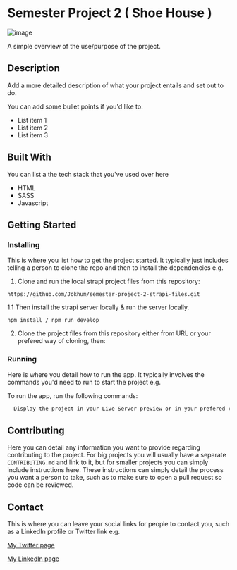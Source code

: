 # Semester Project 2 ( Shoe House )

![image](https://github.com/Jokhum/pwportfolio/blob/6abede14040ab4b345e784a279f832828069906c/images/logos/ShoeHouse.jpg)

A simple overview of the use/purpose of the project.

## Description

Add a more detailed description of what your project entails and set out to do.

You can add some bullet points if you'd like to:

- List item 1
- List item 2
- List item 3

## Built With

You can list a the tech stack that you've used over here

- HTML
- SASS
- Javascript

## Getting Started

### Installing

This is where you list how to get the project started. It typically just includes telling a person to clone the repo and then to install the dependencies e.g.

1. Clone and run the local strapi project files from this repository:

```https://github.com/Jokhum/semester-project-2-strapi-files.git```

1.1  Then install the strapi server locally & run the server locally.

```npm install / npm run develop```

2. Clone the project files from this repository either from URL or your prefered way of cloning, then:


  

### Running

Here is where you detail how to run the app. It typically involves the commands you'd need to run to start the project e.g.

To run the app, run the following commands:

```bash
  Display the project in your Live Server preview or in your prefered code editor
```

## Contributing

Here you can detail any information you want to provide regarding contributing to the project. For big projects you will usually have a separate `CONTRIBUTING.md` and link to it, but for smaller projects you can simply include instructions here. These instructions can simply detail the process you want a person to take, such as to make sure to open a pull request so code can be reviewed.

## Contact

This is where you can leave your social links for people to contact you, such as a LinkedIn profile or Twitter link e.g.

[My Twitter page](www.twitter.com)

[My LinkedIn page](www.linkedin.com)
